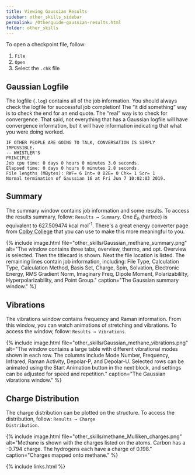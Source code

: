 ```yaml
---
title: Viewing Gaussian Results
sidebar: other_skills_sidebar
permalink: /Otherguide-gaussian-results.html
folder: other_skills
---
```


<!-- <link rel="stylesheet" href="css/theme-blue.css"> -->

To open a checkpoint file, follow:
1. `File`
2. `Open`
3. Select the `.chk` file

## Gaussian Logfile

The logfile (`.log`) contains all of the job information. You should always
check the logfile for successful job completion! The “it did something” way is
to check the end for an end quote. The “real” way is to check for convergence.
That said, not everything that has a Gaussian logfile will have convergence
information, but it will have information indicating that what you were doing
worked.

```
IF OTHER PEOPLE ARE GOING TO TALK, CONVERSATION IS SIMPLY
IMPOSSIBLE.
-- WHISTLER'S
PRINCIPLE
Job cpu time: 0 days 0 hours 0 minutes 3.0 seconds.
Elapsed time: 0 days 0 hours 0 minutes 2.8 seconds.
File lengths (MBytes): RWF= 6 Int= 0 D2E= 0 Chk= 1 Scr= 1
Normal termination of Gaussian 16 at Fri Jun 7 10:02:03 2019.
```

## Summary

The summary window contains job information and some results. To access the
results summary, follow: <code>Results &rarr; Summary</code>. One
*E<sub>h</sub>* (hartree) is equivalent to 627.509474 kcal mol<sup>-1</sup>.
There's a great energy converter page from
[Colby College](http://www.colby.edu/chemistry/PChem/Hartree.html) that you can
use to make this more meaningful to you.

{% include image.html file="other_skills/Gaussian_methane_summary.png"
alt="The window contains three tabs, overview, thermo, and opt. Overview is
selected. Then the titlecard is shown. Next the file location is listed.
The remaining lines contain job information, including: File Type, Calculation
Type, Calculation Method, Basis Set, Charge, Spin, Solvation, Electronic Energy,
RMS Gradient Norm, Imaginary Freq, Dipole Moment, Polarizabililty,
Hyperpolarizability, and Point Group." caption="The Gaussian summary window." %}

## Vibrations

The vibrations window contains frequency and Raman information. From this
window, you can watch animations of stretching and vibrations. To access the
window, follow: <code>Results &rarr; Vibrations</code>.

{% include image.html file="other_skills/Gaussian_methane_vibrations.png"
alt="The window contains a large table with different vibrational modes shown
in each row. The columns include Mode Number, Frequency, Infrared, Raman
Activity, Depolar-P, and Depolar-U. Selected rows can be animated using the
Start Animation button in the next block, and settings can be adjusted for
speed and repetition." caption="The Gaussian vibrations window." %}

## Charge Distribution

The charge distribution can be plotted on the structure. To access the
distribution, follow: <code>Results &rarr; Charge Distribution</code>.

{% include image.html file="other_skills/methane_Mulliken_charges.png"
alt="Methane is shown with the charges listed on the atoms. Carbon has a -0.794
charge. The hydrogens each have a charge of 0.198."
caption="Charges mapped onto methane." %}

{% include links.html %}
